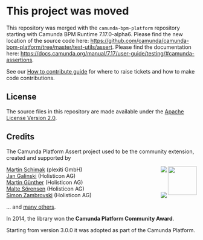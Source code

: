 # This project was moved

This repository was merged with the `camunda-bpm-platform` repository starting with Camunda BPM Runtime 7.17.0-alpha6. Please find the new location of the source code here: 
https://github.com/camunda/camunda-bpm-platform/tree/master/test-utils/assert. Please find the documentation here: https://docs.camunda.org/manual/7.17/user-guide/testing/#camunda-assertions.

See our [How to contribute guide](https://github.com/camunda/camunda-bpm-platform/blob/master/CONTRIBUTING.md) for where to raise tickets and how to make code contributions.

## License

The source files in this repository are made available under the [Apache License Version 2.0](./LICENSE).

## Credits

The Camunda Platform Assert project used to be the community extension, created and supported by

<img src="http://camunda.github.io/camunda-bpm-assert/resources/images/community-award.png" align="right" width="76">

[Martin Schimak](https://github.com/martinschimak) (plexiti GmbH)<a href="http://plexiti.com"><img src="https://plexiti.com/images/plexiti-transparent.png" align="right"></img></a><br>
[Jan Galinski](https://github.com/jangalinski) (Holisticon AG)<br>
[Martin Günther](https://github.com/margue) (Holisticon AG)<br>
[Malte Sörensen](https://github.com/malteser) (Holisticon AG)<br>
<a href="http://www.holisticon.de"><img src="https://www.holisticon.de/wp-content/uploads/2020/08/logo2016_black_242.png" align="right" /></a>[Simon Zambrovski](https://github.com/zambrovski) (Holisticon AG)


... and [many others](https://github.com/camunda/camunda-bpm-assert/graphs/contributors).

In 2014, the library won the **Camunda Platform Community Award**.

Starting from version 3.0.0 it was adopted as part of the Camunda Platform.

